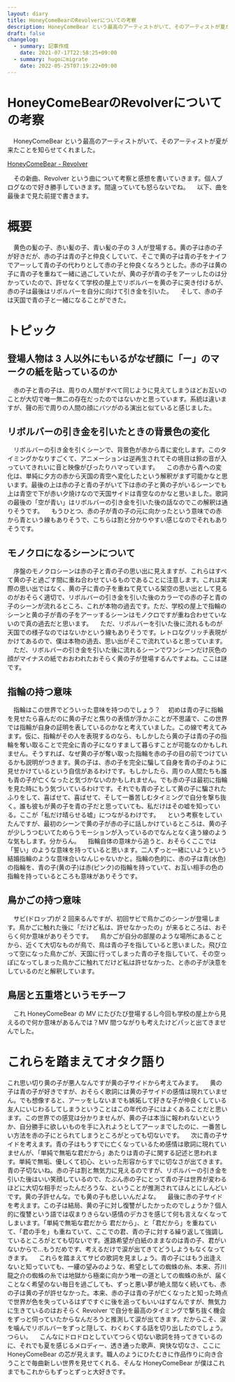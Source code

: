 ```yaml
---
layout: diary
title: HoneyComeBearのRevolverについての考察
description: HoneyComeBear という最高のアーティストがいて、そのアーティストが夏が来たことを知らせてくれました。
draft: false
changelog:
  - summary: 記事作成
    date: 2021-07-17T22:58:25+09:00
  - summary: hugoにmigrate
    date: 2022-05-25T07:19:22+09:00
---
```


# HoneyComeBearのRevolverについての考察

　HoneyComeBear という最高のアーティストがいて、そのアーティストが夏が来たことを知らせてくれました。

[HoneyComeBear - Revolver](https://youtu.be/PGWXbXvwAgw)

　その新曲、Revolver という曲について考察と感想を書いていきます。個人ブログなので好き勝手していきます。間違っていても怒らないでね。
　以下、曲を最後まで見た前提で書きます。

# 概要

　黄色の髪の子、赤い髪の子、青い髪の子の 3 人が登場する。黄の子は赤の子が好きだが、赤の子は青の子と仲良くしていて、そこで黄の子は青の子をナイフでアーッして青の子の代わりとして赤の子と仲良くなろうとした。赤の子は黄の子に青の子を重ねて一緒に過ごしていたが、黄の子が青の子をアーッしたのは分かっていたので、許せなくて学校の屋上でリボルバーを黄の子に突き付けるが、赤の子は最後はリボルバーを自分に向けて引き金を引いた。
　そして、赤の子は天国で青の子と一緒になることができた。

# トピック

## 登場人物は 3 人以外にもいるがなぜ顔に「ー」のマークの紙を貼っているのか

　赤の子と青の子は、周りの人間がすべて同じように見えてしまうほどお互いのことが大切で唯一無二の存在だったのではないかと思っています。系統は違いますが、聲の形で周りの人間の顔にバツがのる演出と似ていると感じました。

## リボルバーの引き金を引いたときの背景色の変化

　リボルバーの引き金を引くシーンで、背景色が赤から青に変化します。このタイミングかなりすごくて、アニメーションは逆再生されてその境目は鈴の音が入っていてきれいに音と映像がぴったりハマっています。
　この赤から青への変化は、単純に夕方の赤から天国の青空へ変化したという解釈がまず可能かなと思います。最後の上は赤の子と青の子がいて下は赤の子と黄の子がいるシーンでも上は青空で下が赤い夕焼けなので天国サイドは青空なのかなと思いました。歌詞の最後の「空が青い」はリボルバーの引き金を引いた後の話なのでこの解釈は通りそうです。
　もうひとつ、赤の子が青の子の元に向かったという意味での赤から青という線もありそうで、こちらは割と分かりやすい感じなのでそれもありそうです。

## モノクロになるシーンについて

　序盤のモノクロシーンは赤の子と青の子の思い出に見えますが、これらはすべて黄の子と過ごす間に重ね合わせているものであることに注意します。これは実際の思い出ではなく、黄の子に青の子を重ねて見ている架空の思い出として見るのがおそらく適切で、リボルバーの引き金を引いた後のカラーでの赤の子と青の子のシーンが流れるところ、これが本物の過去です。ただ、学校の屋上で指輪のシーンと黄の子が青の子をアーッするシーンはモノクロですが重ね合わせていないので真の過去だと思います。
　ただ、リボルバーを引いた後に流れるものが天国での様子なのではないかという線もありそうです。レトロなグリッチ表現がかけてあるので、僕は本物の過去、思い出がそこで流れていると思っています。
　ただ、リボルバーの引き金を引いた後に流れるシーンでワンシーンだけ灰色の顔がマイナスの紙でおおわれたおそらく黄の子が登場するんですよね。ここは謎です。

## 指輪の持つ意味

　指輪はこの世界でどういった意味を持つのでしょう？
　初めは青の子に指輪を見せたら喜んだのに黄の子だと焦りの表情が浮かぶことが不思議で、この世界では指輪が自身の証明を表しているのかなと考えていました。この線で考えてみます。仮に、指輪がその人を表現するのなら、もしかしたら黄の子は青の子の指輪を奪い取ることで完全に青の子になりすまして暮らすことが可能なのかもしれません。そうすれば、なぜ黄の子が奪い取った指輪を赤の子の目の前でつけているかも説明がつきます。黄の子は、赤の子を完全に騙して自身を青の子のように見せかけているという自信があるわけです。もしかしたら、周りの人間たちも誰も青の子が亡くなったと気づかないのかもしれません。でも赤の子は最初に指輪を見た時にもう気づいているわけです。それでも青の子として黄の子に騙されたふりをして、喜ばせて、喜ばせて、そして一番苦しむタイミングで自分を撃ち抜く。誰も彼もが黄の子を青の子だと思っていても、私だけはその嘘を知っている。ここが「私だけ晴らせる嘘」につながるわけです。
　という考察をしていたんですが、最初のシーンで黄の子が赤の子に話しかけているところは、黄の子が少しうつむいてためらうモーションが入っているのでなんとなく違う線のような気もします。分からん。
　指輪自体の意味から追うと、おそらくここでは「誓い」のような意味を持っていると思います。二人ずっと一緒にいようという結婚指輪のような意味合いなんじゃないかと。指輪の色的に、赤の子は青(水色)の指輪を、青の子(黄の子)は赤(ピンク)の指輪を持っていて、お互い相手の色の指輪を持っているところも意味がありそうです。

## 鳥かごの持つ意味

　サビ(ドロップ)が 2 回来るんですが、初回サビで鳥かごのシーンが登場します。鳥かごに触れた後に「だけど私は、許せなかったの」が来るところは、おそらく何か意味がありそうです。
　鳥かごが自分の部屋のような場所にあることから、近くて大切なものが鳥で、鳥は青の子を指していると思いました。飛び立って空になった鳥かごが、天国に行ってしまった青の子を指していて、その空っぽになってしまった鳥かごに触れてだけど私は許せなかった、と赤の子が決意をしているのだと解釈しています。

## 鳥居と五重塔というモチーフ

　これ HoneyComeBear の MV にたびたび登場するし今回も学校の屋上から見えるので何か意味があるんでは？MV 間つながりも考えたけどパッと出てきませんでした。

# これらを踏まえてオタク語り

これ思い切り黄の子が悪人なんですが黄の子サイドから考えてみます。
　黄の子は青の子が好きですが、おそらく歌詞には黄の子サイドの感情は現れていません。でも想像すると、アーッをしないまでも嫉妬して好きな子が仲良くしている友人にいじわるしてしまうということはこの年代の子にはよくあることだと思います。この世界での感覚は分かりませんが、黄の子は本当に報われないというか、自分勝手に欲しいものを手に入れようとしてアーッまでしたのに、一番苦しい方法を赤の子にとられてしまうところがとっても切ないです。
　次に青の子サイドを考えます。青の子はもうすでに亡くなっているため感情は歌詞に現れていませんが、「単純で無垢な君だから」あたりは青の子に関する記述と思われます。単純で無垢、優しくて初心、といった形容からすでに切なさが出てきます。青の子切ないね。赤の子は割と無気力に見えるのですが、リボルバーの引き金を引いた後はいい笑顔しているので、たぶん赤の子にとって青の子は世界が変わるほどに大切な相手だったんだろうな、ということが推測されてほんとにしんどいです。黄の子許せんな。でも黄の子も悲しいんだよな。
　最後に赤の子サイドを考えます。この子は結局、黄の子に対し復讐がしたかったのでしょうか？個人的に復讐という語では収まりきらない感情のデカさを感じて何も言えなくなってしまいます。「単純で無垢な君だから 君だから」、と「君だから」を重ねていて、「君の手を」も重ねていて、ここでの君、青の子に対する繰り返して強調しているところがとても切ないです。進路希望が白紙のままなのは青の子、君がいないからで...もうだめです、考えるだけで涙が出てきてどうしようもなくなってきます。
　これらを踏まえてサビの歌詞を見ましょう。青の子にはもう出逢えないと知っていても、一縷の望みのような、希望としての蜘蛛の糸、本来、芥川龍之介の蜘蛛の糸では地獄から極楽に向かう唯一の道としての蜘蛛の糸が、届くことなく希望のない毎日を過ごしても、ずっと悪い夢が絶え間なく続いても、赤の子は黄の子が許せなかった。本来、赤の子は青の子が亡くなったと知った時点で世界が色を失っているはずですぐに後を追ってもいいはずなんですが、無気力に生きているのはおそらく Revolver で自分を最高のタイミングで撃ち抜く機会をずっと伺っていたからなんだろうと推測して涙が出てきます。だからこそ、涙を噛んでリボルバーをずっと隠して、わくわくする話を切り出したのでしょう。つらい。
　こんなにドロドロとしていてつらく切ない歌詞を持ってきているのに、それでも夏を感じるメロディー、透き通った歌声、爽快な切なさ、ここに HoneyComeBear の芯が見えます。職人のようにひたむきに作品作りに向き合うことで毎曲新しい世界を見せてくれる、そんな HoneyComeBear が僕はこれまでもこれからもずっとずっと大好きです。
